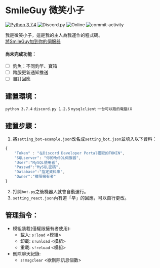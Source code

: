 # SmileGuy 微笑小子
[![Python 3.7.4](https://img.shields.io/badge/Python-3.7.4-blue?style=flat&logo=python)](https://www.python.org/downloads/release/python-374/)
![Discord.py](https://img.shields.io/badge/discord.py-1.2.5-blue?style=flat&logo=discord)
![Online](https://img.shields.io/badge/Status-Running-brightgreen)
![commit-activity](https://img.shields.io/github/last-commit/minexo79/SmileGuy?style=flat-square)
 
我是微笑小子，這是我的主人為我運作的程式碼。  
[將SmileGuy加到你的伺服器](https://discordapp.com/api/oauth2/authorize?client_id=613249451355799552&permissions=8&scope=bot)  

#### 尚未完成功能：  
- [ ] 釣魚：不同釣竿、寶箱
- [ ] 跨服更新通知推送
- [ ] 自訂回應

## 建置環境：
`python 3.7.4`
`discord.py 1.2.5`
`mysqlclient`
`一台可以跑的電腦(X`

## 建置步驟：
1. 將`setting_bot-example.json`改名成`setting_bot.json`並填入以下資料：
```js
{
	"Token" : "在Discord Developer Portal獲取的TOKEN",
	"SQLserver": "你的MySQL伺服器",
	"User":"MySQL使用者",
	"Passwd":"MySQL密碼",
	"Database":"指定資料庫",
	"Owner":"權限擁有者"
}
```
2. 打開`bot.py`之後機器人就會自動運行。
3. `setting_react.json`內有道「早」的回應，可以自行更改。  

## 管理指令：
* 模組裝載(僅權限擁有者使用):  
  * 載入: `s!load` <模組>
  * 卸載: `s!unload` <模組>
  * 重載: `s!reload` <模組>
* 刪除聊天紀錄:
  * `s!msgclear` <欲刪除訊息個數>
